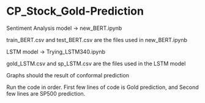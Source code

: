 # CP_Stock_Gold-Prediction


Sentiment Analysis model -> new_BERT.ipynb

train_BERT.csv and test_BERT.csv are the files used in new_BERT.ipynb






LSTM model -> Trying_LSTM340.ipynb

gold_LSTM.csv and sp_LSTM.csv are the files used in the LSTM model

Graphs should the result of conformal prediction

Run the code in order. First few lines of code is Gold prediction, and Second few lines are SP500 prediction.

